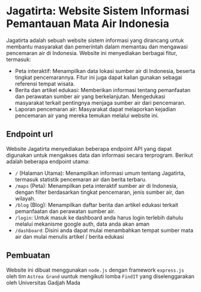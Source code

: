 # Jagatirta: Website Sistem Informasi Pemantauan Mata Air Indonesia

Jagatirta adalah sebuah website sistem informasi yang dirancang untuk membantu masyarakat dan pemerintah dalam memantau dan mengawasi pencemaran air di Indonesia. Website ini menyediakan berbagai fitur, termasuk:

- Peta interaktif: Menampilkan data lokasi sumber air di Indonesia, beserta tingkat pencemarannya. Fitur ini juga dapat kalian gunakan sebagai referensi tempat wisata.
- Berita dan artikel edukasi: Memberikan informasi tentang pemanfaatan dan perawatan sumber air yang berkelanjutan. Mengedukasi masyarakat terkait pentingnya menjaga sumber air dari pencemaran.
- Laporan pencemaran air: Masyarakat dapat melaporkan kejadian pencemaran air yang mereka temukan melalui website ini.

## Endpoint url

Website Jagatirta menyediakan beberapa endpoint API yang dapat digunakan untuk mengakses data dan informasi secara terprogram. Berikut adalah beberapa endpoint utama:

- `/` (Halaman Utama): Menampilkan informasi umum tentang Jagatirta, termasuk statistik pencemaran air dan berita terbaru.
- `/maps` (Peta): Menampilkan peta interaktif sumber air di Indonesia, dengan filter berdasarkan tingkat pencemaran, jenis sumber air, dan wilayah.
- `/blog` (Blog): Menampilkan daftar berita dan artikel edukasi terkait pemanfaatan dan perawatan sumber air.
- `/login`: Untuk masuk ke dashboard anda harus login terlebih dahulu melalui mekanisme google auth, data anda akan aman
- `/dashboard`: Disini anda dapat mulai menambahkan tempat sumber mata air dan mulai menulis artikel / berita edukasi

## Pembuatan

Website ini dibuat menggunakan `node.js` dengan framework `express.js` oleh tim `Astrea Grand` uuntuk mengikuti lomba `FindIT` yang diselenggarakan oleh Universitas Gadjah Mada
